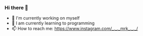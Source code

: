 ### Hi there 👋


- 🔭 I'm currently working on myself
- 🌱 I am currently learning to programming
- 📫 How to reach me: https://www.instagram.com/_._._mrk_._._/


